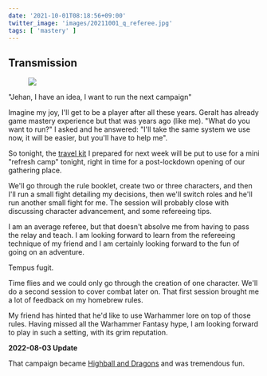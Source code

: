 ```yaml
---
date: '2021-10-01T08:18:56+09:00'
twitter_image: 'images/20211001_q_referee.jpg'
tags: [ 'mastery' ]
---
```


## Transmission

<figure class="right larger noborder">
<a href="https://www.lulu.com/search?adult_audience_rating=00&page=1&pageSize=10&q=cahiers+du+vastemonde"><img src="images/20211001_referee.jpg" loading="lazy" /></a>
<figcaption>
</figcaption>
</figure>

"Jehan, I have an idea, I want to run the next campaign"

Imagine my joy, I'll get to be a player after all these years. Geralt has already game mastery experience but that was years ago (like me). "What do you want to run?" I asked and he answered: "I'll take the same system we use now, it will be easier, but you'll have to help me".

So tonight, the [travel kit](20210929.html?f=Transmission&t=On_The_Road) I prepared for next week will be put to use for a mini "refresh camp" tonight, right in time for a post-lockdown opening of our gathering place.

We'll go through the rule booklet, create two or three characters, and then I'll run a small fight detailing my decisions, then we'll switch roles and he'll run another small fight for me. The session will probably close with discussing character advancement, and some refereeing tips.

I am an average referee, but that doesn't absolve me from having to pass the relay and teach. I am looking forward to learn from the refereeing technique of my friend and I am certainly looking forward to the fun of going on an adventure.

Tempus fugit.

Time flies and we could only go through the creation of one character. We'll do a second session to cover combat later on. That first session brought me a lot of feedback on my homebrew rules.

My friend has hinted that he'd like to use Warhammer lore on top of those rules. Having missed all the Warhammer Fantasy hype, I am looking forward to play in such a setting, with its grim reputation.

**2022-08-03 Update**

That campaign became [Highball and Dragons](20220521.html?t=Highball_and_Dragons__1&f=transmission) and was tremendous fun.

